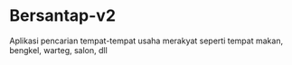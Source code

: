 # Bersantap-v2
Aplikasi pencarian tempat-tempat usaha merakyat seperti tempat makan, bengkel, warteg, salon, dll
